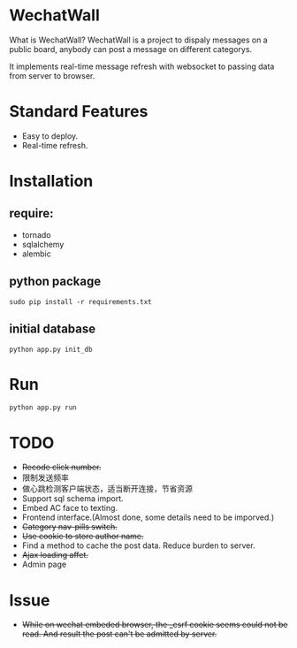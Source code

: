 WechatWall
==========

What is WechatWall? WechatWall is a project to dispaly messages on a public board, anybody can post a message on different categorys.

It implements real-time message refresh with websocket to passing data from server to browser.

Standard Features
=================

 * Easy to deploy.
 * Real-time refresh.


Installation
============

require:
--------

* tornado
* sqlalchemy
* alembic

python package
--------------

    sudo pip install -r requirements.txt

initial database
----------------

    python app.py init_db


Run
===

    python app.py run


TODO
====

 * ~~Recode click number.~~
 * 限制发送频率
 * 做心跳检测客户端状态，适当断开连接，节省资源
 * Support sql schema import.
 * Embed AC face to texting. 
 * Frontend interface.(Almost done, some details need to be imporved.)
 * ~~Category nav-pills switch.~~
 * ~~Use cookie to store author name.~~
 * Find a method to cache the post data. Reduce burden to server.
 * ~~Ajax loading affet.~~
 * Admin page

Issue
====

 * ~~While on wechat embeded browser, the _csrf cookie seems could not be read. And result the post can't be admitted by server.~~